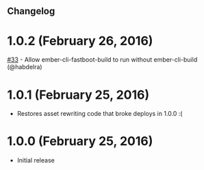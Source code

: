 Changelog
----------------

# 1.0.2 (February 26, 2016)

[#33](https://github.com/fivetanley/ember-cli-deploy-fastboot-build/pull/3) - Allow ember-cli-fastboot-build to run without ember-cli-build (@habdelra)

# 1.0.1 (February 25, 2016)

- Restores asset rewriting code that broke deploys in 1.0.0 :(

# 1.0.0 (February 25, 2016)

- Initial release

